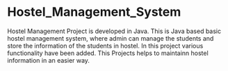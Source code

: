 # Hostel_Management_System

Hostel Management Project is developed in Java.
This is Java based basic hostel management system, where admin can manage the students and store the information of the students in hostel.
In this project various functionality have been added.
This Projects helps to maintainn hostel information in an easier way.